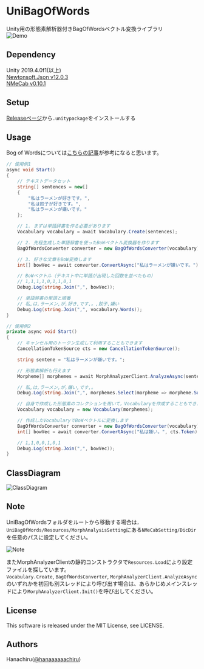 # UniBagOfWords
Unity用の形態素解析器付きBagOfWordsベクトル変換ライブラリ  
![Demo](https://user-images.githubusercontent.com/46705432/104748490-27898680-5795-11eb-98e9-92a05e2ec5ac.gif)

## Dependency
Unity 2019.4.0f1(以上)  
[Newtonsoft.Json v12.0.3](https://github.com/JamesNK/Newtonsoft.Json/)  
[NMeCab v0.10.1](https://github.com/komutan/NMeCab)

## Setup
[Releaseページ](https://github.com/hanachiru/UniBagOfWords/releases/)から`.unitypackage`をインストールする

## Usage
Bog of Wordsについては[こちらの記事](https://qiita.com/kazukiii/items/d717add45bbc76a71430)が参考になると思います。

```cs:sample1.cs
// 使用例1
async void Start()
{
    // テキストデータセット
    string[] sentences = new[]
    {
        "私はラーメンが好きです。",
        "私は餃子が好きです。",
        "私はラーメンが嫌いです。"
    };

    // 1. まずは単語辞書を作る必要があります
    Vocabulary vocabulary = await Vocabulary.Create(sentences);

    // 2. 先程生成した単語辞書を使ったBoWベクトル変換器を作ります
    BagOfWordsConverter converter = new BagOfWordsConverter(vocabulary);

    // 3. 好きな文章をBoW変換します
    int[] bowVec = await converter.ConvertAsync("私はラーメンが嫌いです。");

    // BoWベクトル（テキスト中に単語が出現した回数を並べたもの）
    // 1,1,1,1,0,1,1,0,1
    Debug.Log(string.Join(",", bowVec));

    // 単語辞書の単語と順番
    // 私,は,ラーメン,が,好き,です,。,餃子,嫌い
    Debug.Log(string.Join(",", vocabulary.Words));
}
```
  
```cs:sample2.cs
// 使用例2
private async void Start()
{
    // キャンセル用のトークン生成して利用することもできます
    CancellationTokenSource cts = new CancellationTokenSource();

    string sentene = "私はラーメンが嫌いです。";

    // 形態素解析も行えます
    Morpheme[] morphemes = await MorphAnalyzerClient.AnalyzeAsync(sentene, cts.Token);

    // 私,は,ラーメン,が,嫌い,です,。
    Debug.Log(string.Join(",", morphemes.Select(morpheme => morpheme.Surface).ToArray()));

    // 自身で作成した形態素のコレクションを用いて，Vocabularyを作成することもできます
    Vocabulary vocabulary = new Vocabulary(morphemes);

    // 作成したVocabularyでBoWベクトルに変換します
    BagOfWordsConverter converter = new BagOfWordsConverter(vocabulary);
    int[] bowVec = await converter.ConvertAsync("私は嫌い。", cts.Token);

    // 1,1,0,0,1,0,1
    Debug.Log(string.Join(",", bowVec));
}
```
## ClassDiagram
![ClassDiagram](https://user-images.githubusercontent.com/46705432/104749276-f5c4ef80-5795-11eb-8d19-067ba16dc6cc.png)

## Note
UniBagOfWordsフォルダをルートから移動する場合は`，UniBagOfWords/Resources/MorphAnalysisSetting`にある`NMeCabSetting/DicDir`を任意のパスに設定してください。　


![Note](https://user-images.githubusercontent.com/46705432/104748864-82bb7900-5795-11eb-9322-9d8a70f29537.png)

  

またMorphAnalyzerClientの静的コンストラクタで`Resources.Load`により設定ファイルを探しています。  
`Vocabulary.Create`, `BagOfWordsConverter`, `MorphAnalyzerClient.AnalyzeAsync`のいずれかを初回も別スレッドにより呼び出す場合は、あらかじめメインスレッドにより`MorphAnalyzerClient.Init()`を呼び出してください。

## License
This software is released under the MIT License, see LICENSE.

## Authors
Hanachiru([@hanaaaaaachiru](https://twitter.com/hanaaaaaachiru))
